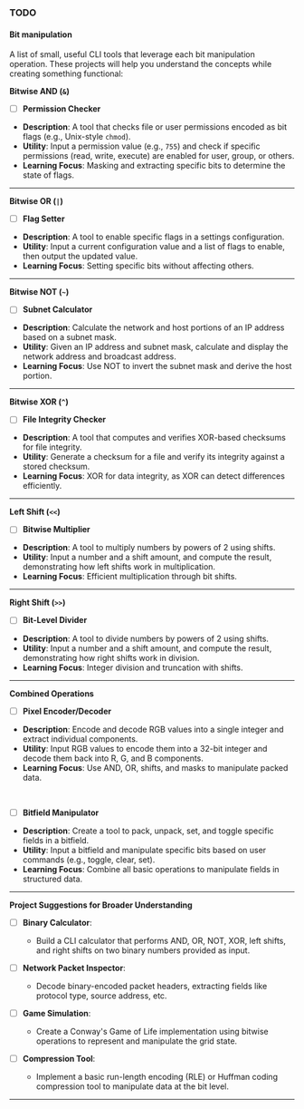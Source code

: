 ### TODO

#### Bit manipulation

A list of small, useful CLI tools that leverage each bit manipulation operation. These projects will help you understand the concepts while creating something functional:

**Bitwise AND (`&`)**
- [ ] **Permission Checker**
- **Description**: A tool that checks file or user permissions encoded as bit flags (e.g., Unix-style `chmod`).
- **Utility**: Input a permission value (e.g., `755`) and check if specific permissions (read, write, execute) are enabled for user, group, or others.
- **Learning Focus**: Masking and extracting specific bits to determine the state of flags.

---

**Bitwise OR (`|`)**
- [ ] **Flag Setter**
- **Description**: A tool to enable specific flags in a settings configuration.
- **Utility**: Input a current configuration value and a list of flags to enable, then output the updated value.
- **Learning Focus**: Setting specific bits without affecting others.

---

**Bitwise NOT (`~`)**
- [ ] **Subnet Calculator**
- **Description**: Calculate the network and host portions of an IP address based on a subnet mask.
- **Utility**: Given an IP address and subnet mask, calculate and display the network address and broadcast address.
- **Learning Focus**: Use NOT to invert the subnet mask and derive the host portion.

---

**Bitwise XOR (`^`)**
- [ ] **File Integrity Checker**
- **Description**: A tool that computes and verifies XOR-based checksums for file integrity.
- **Utility**: Generate a checksum for a file and verify its integrity against a stored checksum.
- **Learning Focus**: XOR for data integrity, as XOR can detect differences efficiently.

---

**Left Shift (`<<`)**
- [ ] **Bitwise Multiplier**
- **Description**: A tool to multiply numbers by powers of 2 using shifts.
- **Utility**: Input a number and a shift amount, and compute the result, demonstrating how left shifts work in multiplication.
- **Learning Focus**: Efficient multiplication through bit shifts.

---

**Right Shift (`>>`)**
- [ ] **Bit-Level Divider**
- **Description**: A tool to divide numbers by powers of 2 using shifts.
- **Utility**: Input a number and a shift amount, and compute the result, demonstrating how right shifts work in division.
- **Learning Focus**: Integer division and truncation with shifts.

---

**Combined Operations**
- [ ] **Pixel Encoder/Decoder**
- **Description**: Encode and decode RGB values into a single integer and extract individual components.
- **Utility**: Input RGB values to encode them into a 32-bit integer and decode them back into R, G, and B components.
- **Learning Focus**: Use AND, OR, shifts, and masks to manipulate packed data.
<br>

- [ ] **Bitfield Manipulator**
- **Description**: Create a tool to pack, unpack, set, and toggle specific fields in a bitfield.
- **Utility**: Input a bitfield and manipulate specific bits based on user commands (e.g., toggle, clear, set).
- **Learning Focus**: Combine all basic operations to manipulate fields in structured data.

---

**Project Suggestions for Broader Understanding**
- [ ]  **Binary Calculator**:
   - Build a CLI calculator that performs AND, OR, NOT, XOR, left shifts, and right shifts on two binary numbers provided as input.

- [ ] **Network Packet Inspector**:
   - Decode binary-encoded packet headers, extracting fields like protocol type, source address, etc.

- [ ] **Game Simulation**:
   - Create a Conway's Game of Life implementation using bitwise operations to represent and manipulate the grid state.

- [ ] **Compression Tool**:
   - Implement a basic run-length encoding (RLE) or Huffman coding compression tool to manipulate data at the bit level.

---
